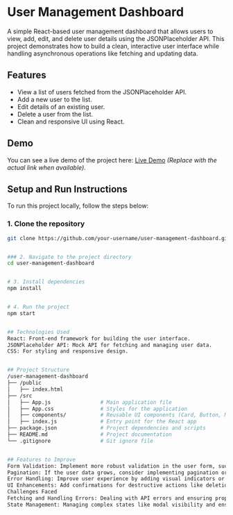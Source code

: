 # User Management Dashboard

A simple React-based user management dashboard that allows users to view, add, edit, and delete user details using the JSONPlaceholder API. This project demonstrates how to build a clean, interactive user interface while handling asynchronous operations like fetching and updating data.

## Features

- View a list of users fetched from the JSONPlaceholder API.
- Add a new user to the list.
- Edit details of an existing user.
- Delete a user from the list.
- Clean and responsive UI using React.

## Demo

You can see a live demo of the project here: [Live Demo](#) *(Replace with the actual link when available)*.

## Setup and Run Instructions

To run this project locally, follow the steps below:

### 1. Clone the repository

```bash
git clone https://github.com/your-username/user-management-dashboard.git


### 2. Navigate to the project directory
cd user-management-dashboard


# 3. Install dependencies 
npm install


# 4. Run the project
npm start


## Technologies Used
React: Front-end framework for building the user interface.
JSONPlaceholder API: Mock API for fetching and managing user data.
CSS: For styling and responsive design.


## Project Structure
/user-management-dashboard
├── /public
│   ├── index.html
├── /src
│   ├── App.js                # Main application file
│   ├── App.css               # Styles for the application
│   ├── components/           # Reusable UI components (Card, Button, Modal, Input)
│   ├── index.js              # Entry point for the React app
├── package.json              # Project dependencies and scripts
├── README.md                 # Project documentation
└── .gitignore                # Git ignore file


## Features to Improve
Form Validation: Implement more robust validation in the user form, such as email validation and required fields.
Pagination: If the user data grows, consider implementing pagination or lazy loading for better performance.
Error Handling: Improve user experience by adding visual indicators or toast notifications when errors occur.
UI Enhancements: Add confirmations for destructive actions like deletion and success notifications after CRUD operations.
Challenges Faced
Fetching and Handling Errors: Dealing with API errors and ensuring proper error handling in asynchronous operations.
State Management: Managing complex states like modal visibility and ensuring updates to the user list in a way that avoids unnecessary re-renders.